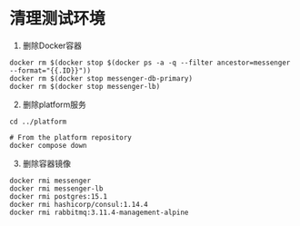 
# 清理测试环境

1. 删除Docker容器

```
docker rm $(docker stop $(docker ps -a -q --filter ancestor=messenger --format="{{.ID}}"))
docker rm $(docker stop messenger-db-primary)
docker rm $(docker stop messenger-lb)

```

2. 删除platform服务

```
cd ../platform

# From the platform repository
docker compose down

```

3. 删除容器镜像

```
docker rmi messenger
docker rmi messenger-lb
docker rmi postgres:15.1
docker rmi hashicorp/consul:1.14.4
docker rmi rabbitmq:3.11.4-management-alpine

```
